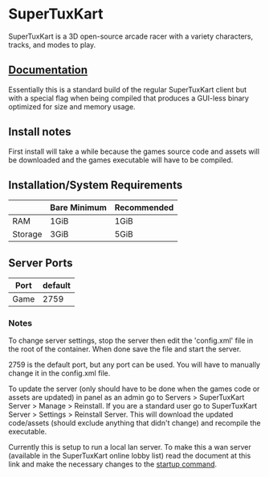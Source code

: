 # SuperTuxKart

SuperTuxKart is a 3D open-source arcade racer with a variety characters, tracks, and modes to play.

## [Documentation](https://github.com/supertuxkart/stk-code/blob/master/NETWORKING.md)

Essentially this is a standard build of the regular SuperTuxKart client but with a special flag when being compiled that produces a GUI-less binary optimized for size and memory usage.

## Install notes

First install will take a while because the games source code and assets will be downloaded and the games executable will have to be compiled.

## Installation/System Requirements
|  | Bare Minimum | Recommended |
|---------|---------|---------|
| RAM | 1GiB | 1GiB |
| Storage | 3GiB | 5GiB |

## Server Ports

| Port    | default |
|---------|---------|
| Game    | 2759   |

### Notes

To change server settings, stop the server then edit the 'config.xml' file in the root of the container. When done save the file and start the server.

2759 is the default port, but any port can be used. You will have to manually change it in the config.xml file.

To update the server (only should have to be done when the games code or assets are updated) in panel as an admin go to Servers > SuperTuxKart Server > Manage > Reinstall. If you are a standard user go to SuperTuxKart Server > Settings > Reinstall Server. This will download the updated code/assets (should exclude anything that didn't change) and recompile the executable.

Currently this is setup to run a local lan server. To make this a wan server (available in the SuperTuxKart online lobby list) read the document at this link and make the necessary changes to the [startup command](https://github.com/supertuxkart/stk-code/blob/master/NETWORKING.md).
